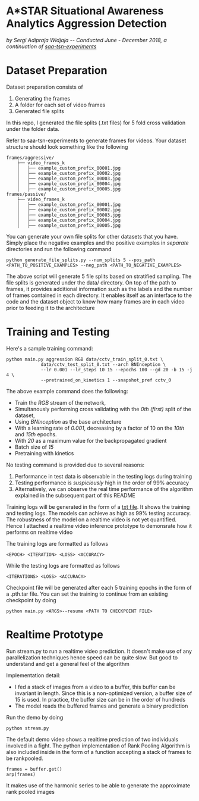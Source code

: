 # A*STAR Situational Awareness Analytics Aggression Detection
_by Sergi Adipraja Widjaja -- Conducted June - December 2018, a continuation of [saa-tsn-experiments](https://github.com/adiser/saa-tsn-experiments)_

# Dataset Preparation

Dataset preparation consists of
1. Generating the frames
2. A folder for each set of video frames
3. Generated file splits

In this repo, I generated the file splits (.txt files) for 5 fold cross validation under the folder data. 

Refer to saa-tsn-experiments to generate frames for videos. Your dataset structure should look something like the following

```
frames/aggressive/
    ├── video_frames_k
    │   ├── example_custom_prefix_00001.jpg
    │   ├── example_custom_prefix_00002.jpg
    │   ├── example_custom_prefix_00003.jpg
    │   ├── example_custom_prefix_00004.jpg
    │   ├── example_custom_prefix_00005.jpg
frames/passive/
    ├── video_frames_k
    │   ├── example_custom_prefix_00001.jpg
    │   ├── example_custom_prefix_00002.jpg
    │   ├── example_custom_prefix_00003.jpg
    │   ├── example_custom_prefix_00004.jpg
    │   ├── example_custom_prefix_00005.jpg
```

You can generate your own file splits for other datasets that you have. Simply place the negative examples and the positive examples in *separate* directories and run the following command
```
python generate_file_splits.py --num_splits 5 --pos_path <PATH_TO_POSITIVE_EXAMPLES> --neg_path <PATH_TO_NEGATIVE_EXAMPLES>
```
The above script will generate 5 file splits based on stratified sampling. The file splits is generated under the data/ directory. On top of the path to frames, it provides additional information such as the labels and the number of frames contained in each directory. It enables itself as an interface to the code and the dataset object to know how many frames are in each video prior to feeding it to the architecture

# Training and Testing
Here's a sample training command:

```
python main.py aggression RGB data/cctv_train_split_0.txt \
             data/cctv_test_split_0.txt --arch BNInception \
             --lr 0.001 --lr_steps 10 15 --epochs 100 --gd 20 -b 15 -j 4 \
             --pretrained_on_kinetics 1 --snapshot_pref cctv_0 
```
The above example command does the following:
- Train the *RGB* stream of the network,
- Simultanously performing cross validating with the *0th (first)* split of the dataset, 
- Using *BNInception* as the base architecture
- With a learning rate of *0.001*, decreasing by a factor of 10 on the *10th* and *15th* epochs.
- With *20* as a maximum value for the backpropagated gradient
- Batch size of *15*
- Pretraining with kinetics 

No testing command is provided due to several reasons:
1. Performance in test data is observable in the testing logs during training
2. Testing performance is *suspiciously* high in the order of 99% accuracy
3. Alternatively, we can observe the real time performance of the algorithm explained in the subsequent part of this README

Training logs will be generated in the form of a [txt file](./logs/). It shows the training and testing logs. The models can achieve as high as 99% testing accuracy. The robustness of the model on a realtime video is not yet quantified. Hence I attached a realtime video inference prototype to demonsrate how it performs on realtime video

The training logs are formatted as follows
```
<EPOCH> <ITERATION> <LOSS> <ACCURACY>
```

While the testing logs are formatted as follows

```
<ITERATIONS> <LOSS> <ACCURACY>
```

Checkpoint file will be generated after each 5 training epochs in the form of a .pth.tar file. You can set the training to continue from an existing checkpoint by doing 
```
python main.py <ARGS>--resume <PATH TO CHECKPOINT FILE>
```

# Realtime Prototype
Run stream.py to run a realtime video prediction. It doesn't make use of any parallelization techniques hence speed can be quite slow. But good to understand and get a general feel of the algorithm 

Implementation detail:
* I fed a stack of images from a video to a buffer, this buffer can be invariant in length. Since this is a non-optimized version, a buffer size of 15 is used. In practice, the buffer size can be in the order of hundreds
* The model reads the buffered frames and generate a binary prediction

Run the demo by doing

```
python stream.py 
```

The default demo video shows a realtime prediction of two individuals involved in a fight. The python implementation of Rank Pooling Algorithm is also included inside in the form of a function accepting a stack of frames to be rankpooled.
```
frames = buffer.get()
arp(frames)
```
It makes use of the harmonic series to be able to generate the approximate rank pooled images



 
